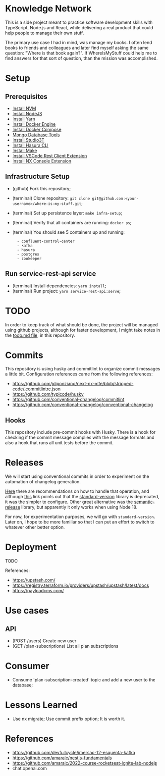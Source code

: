 # Knowledge Network

This is a side project meant to practice software development skills with TypeScript, Node.js and React, while delivering a real product that could help people to manage their own stuff.

The primary use case I had in mind, was manage my books. I often lend books to friends and colleagues and later find myself asking the same question: "Where is that book again?". If WhereIsMyStuff could help me to find answers for that sort of question, than the mission was accomplished.

# Setup

## Prerequisites

- [Install NVM]()
- [Install NodeJS]()
- [Install Yarn]()
- [Install Docker Engine]()
- [Install Docker Compose]()
- [Mongo Database Tools](https://www.mongodb.com/docs/database-tools/installation/installation-linux/#installation)
- [Install Studio3T](https://github.com/Studio3T/robomongo)
- [Install Hasura CLI]()
- [Install Make]()
- [Install VSCode Rest Client Extension]()
- [Install NX Console Extension]()

## Infrastructure Setup

- (github) Fork this repository;
- (terminal) Clone repository: `git clone git@github.com:<your-username>/where-is-my-stuff.git`;
- (terminal) Set up persistence layer: `make infra-setup`;
- (terminal) Verify that all containers are running: `docker ps`;
- (terminal) You should see 5 containers up and running:

  ```
    - confluent-control-center
    - kafka
    - hasura
    - postgres
    - zookeeper
  ```

## Run service-rest-api service

- (terminal) Install dependencies: `yarn install`;
- (terminal) Run project: `yarn service-rest-api:serve`;

# TODO

In order to keep track of what should be done, the project will be managed using github projects, although for faster development, I might take notes in the [todo.md file](./docs/todo.md), in this repository.

# Commits

This repository is using husky and commitlint to organize commit messages a little bit. Configuration references came from the following references:

- https://github.com/jdiponziano/next-nx-mfe/blob/stripped-code/.commitlintrc.json
- https://github.com/typicode/husky
- https://github.com/conventional-changelog/commitlint
- https://github.com/conventional-changelog/conventional-changelog

## Hooks

This repository include pre-commit hooks with Husky. There is a hook for checking if the commit message complies with the message formats and also a hook that runs all unit tests before the commit.

# Releases

We will start using conventional commits in order to experiment on the automation of changelog generation.

[Here](https://github.com/conventional-changelog/conventional-changelog) there are recommendations on how to handle that operation, and although [this](https://github.com/conventional-changelog/standard-version) link points out that the [standard-version](https://github.com/conventional-changelog/standard-version) library is deprecated, it was the simpler to configure. Other great alternative was the [semantic-release](https://github.com/semantic-release/semantic-release) library, but apparently it only works when using Node 18.

For now, for experimentation purposes, we will go with `standard-version`. Later on, I hope to be more familiar so that I can put an effort to switch to whatever other better option.

# Deployment

TODO

References:

- https://upstash.com/
- https://registry.terraform.io/providers/upstash/upstash/latest/docs
- https://payloadcms.com/

# Use cases

## API

- (POST /users) Create new user
- (GET /plan-subscriptions) List all plan subscriptions

# Consumer

- Consume 'plan-subscription-created' topic and add a new user to the database;

# Lessons Learned

- Use nx migrate; Use commit prefix option; It is worth it.

# References

- https://github.com/devfullcycle/imersao-12-esquenta-kafka
- https://github.com/amaralc/nestjs-fundamentals
- https://github.com/amaralc/2022-course-rocketseat-ignite-lab-nodejs
- chat.openai.com
